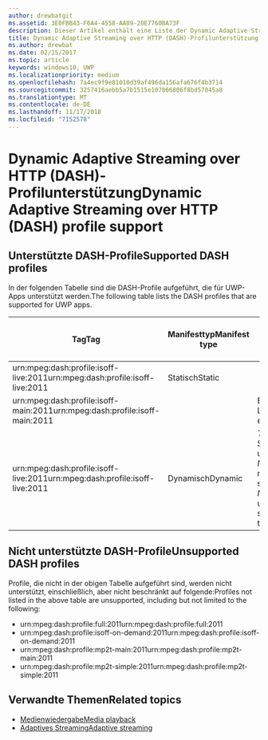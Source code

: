 ```yaml
---
author: drewbatgit
ms.assetid: 3E0FBB43-F6A4-4558-AA89-20E7760BA73F
description: Dieser Artikel enthält eine Liste der Dynamic Adaptive Streaming over HTTP (DASH)-Profile, die für UWP-Apps unterstützt werden.
title: Dynamic Adaptive Streaming over HTTP (DASH)-Profilunterstützung
ms.author: drewbat
ms.date: 02/15/2017
ms.topic: article
keywords: windows10, UWP
ms.localizationpriority: medium
ms.openlocfilehash: 7a4ec9f9e81010d39af496da156afa676f4b3714
ms.sourcegitcommit: 3257416aebb5a7b1515e107866806f8bd57845a8
ms.translationtype: MT
ms.contentlocale: de-DE
ms.lasthandoff: 11/17/2018
ms.locfileid: "7152578"
---
```

# <a name="dynamic-adaptive-streaming-over-http-dash-profile-support"></a><span data-ttu-id="082c7-104">Dynamic Adaptive Streaming over HTTP (DASH)-Profilunterstützung</span><span class="sxs-lookup"><span data-stu-id="082c7-104">Dynamic Adaptive Streaming over HTTP (DASH) profile support</span></span>


## <a name="supported-dash-profiles"></a><span data-ttu-id="082c7-105">Unterstützte DASH-Profile</span><span class="sxs-lookup"><span data-stu-id="082c7-105">Supported DASH profiles</span></span>
<span data-ttu-id="082c7-106">In der folgenden Tabelle sind die DASH-Profile aufgeführt, die für UWP-Apps unterstützt werden.</span><span class="sxs-lookup"><span data-stu-id="082c7-106">The following table lists the DASH profiles that are supported for UWP apps.</span></span>

|<span data-ttu-id="082c7-107">Tag</span><span class="sxs-lookup"><span data-stu-id="082c7-107">Tag</span></span> | <span data-ttu-id="082c7-108">Manifesttyp</span><span class="sxs-lookup"><span data-stu-id="082c7-108">Manifest type</span></span> | <span data-ttu-id="082c7-109">Hinweise</span><span class="sxs-lookup"><span data-stu-id="082c7-109">Notes</span></span>|<span data-ttu-id="082c7-110">Juliversion von Windows 10</span><span class="sxs-lookup"><span data-stu-id="082c7-110">July release of Windows 10</span></span>|<span data-ttu-id="082c7-111">Windows 10, Version 1511</span><span class="sxs-lookup"><span data-stu-id="082c7-111">Windows 10, Version 1511</span></span>|<span data-ttu-id="082c7-112">Windows 10, Version 1607</span><span class="sxs-lookup"><span data-stu-id="082c7-112">Windows 10, Version 1607</span></span> |<span data-ttu-id="082c7-113">Windows 10, Version 1607</span><span class="sxs-lookup"><span data-stu-id="082c7-113">Windows 10, Version 1607</span></span> |<span data-ttu-id="082c7-114">Windows 10, Version 1703</span><span class="sxs-lookup"><span data-stu-id="082c7-114">Windows 10, Version 1703</span></span>|
|----------------|------|-------|-----------|--------------|---------|-------|--------|
|<span data-ttu-id="082c7-115">urn:mpeg&#58;dash:profile:isoff-live:2011</span><span class="sxs-lookup"><span data-stu-id="082c7-115">urn:mpeg&#58;dash:profile:isoff-live:2011</span></span> | <span data-ttu-id="082c7-116">Statisch</span><span class="sxs-lookup"><span data-stu-id="082c7-116">Static</span></span> |     |<span data-ttu-id="082c7-117">Unterstützt</span><span class="sxs-lookup"><span data-stu-id="082c7-117">Supported</span></span>            |  <span data-ttu-id="082c7-118">Unterstützt</span><span class="sxs-lookup"><span data-stu-id="082c7-118">Supported</span></span>              | <span data-ttu-id="082c7-119">Unterstützt</span><span class="sxs-lookup"><span data-stu-id="082c7-119">Supported</span></span>        |<span data-ttu-id="082c7-120">Unterstützt</span><span class="sxs-lookup"><span data-stu-id="082c7-120">Supported</span></span>| <span data-ttu-id="082c7-121">Unterstützt</span><span class="sxs-lookup"><span data-stu-id="082c7-121">Supported</span></span>|
|<span data-ttu-id="082c7-122">urn:mpeg&#58;dash:profile:isoff-main:2011</span><span class="sxs-lookup"><span data-stu-id="082c7-122">urn:mpeg&#58;dash:profile:isoff-main:2011</span></span> |        | <span data-ttu-id="082c7-123">Beste Leistung</span><span class="sxs-lookup"><span data-stu-id="082c7-123">Best effort</span></span> | <span data-ttu-id="082c7-124">Unterstützt</span><span class="sxs-lookup"><span data-stu-id="082c7-124">Supported</span></span>            |  <span data-ttu-id="082c7-125">Unterstützt</span><span class="sxs-lookup"><span data-stu-id="082c7-125">Supported</span></span>              | <span data-ttu-id="082c7-126">Unterstützt</span><span class="sxs-lookup"><span data-stu-id="082c7-126">Supported</span></span>        |<span data-ttu-id="082c7-127">Unterstützt</span><span class="sxs-lookup"><span data-stu-id="082c7-127">Supported</span></span>| <span data-ttu-id="082c7-128">Unterstützt</span><span class="sxs-lookup"><span data-stu-id="082c7-128">Supported</span></span>|
|<span data-ttu-id="082c7-129">urn:mpeg&#58;dash:profile:isoff-live:2011</span><span class="sxs-lookup"><span data-stu-id="082c7-129">urn:mpeg&#58;dash:profile:isoff-live:2011</span></span> | <span data-ttu-id="082c7-130">Dynamisch</span><span class="sxs-lookup"><span data-stu-id="082c7-130">Dynamic</span></span> | <span data-ttu-id="082c7-131">$Time$ wird in Segmentvorlagen unterstützt, aber $Number$ nicht.</span><span class="sxs-lookup"><span data-stu-id="082c7-131">$Time$ is supported but $Number$ is unsupported in segment templates</span></span> | <span data-ttu-id="082c7-132">Nicht unterstützt</span><span class="sxs-lookup"><span data-stu-id="082c7-132">Not Supported</span></span>            | <span data-ttu-id="082c7-133">Nicht unterstützt</span><span class="sxs-lookup"><span data-stu-id="082c7-133">Not Supported</span></span>              | <span data-ttu-id="082c7-134">Nicht unterstützt</span><span class="sxs-lookup"><span data-stu-id="082c7-134">Not Supported</span></span>        |<span data-ttu-id="082c7-135">Nicht unterstützt</span><span class="sxs-lookup"><span data-stu-id="082c7-135">Not Supported</span></span>| <span data-ttu-id="082c7-136">Unterstützt</span><span class="sxs-lookup"><span data-stu-id="082c7-136">Supported</span></span>|


## <a name="unsupported-dash-profiles"></a><span data-ttu-id="082c7-137">Nicht unterstützte DASH-Profile</span><span class="sxs-lookup"><span data-stu-id="082c7-137">Unsupported DASH profiles</span></span>
<span data-ttu-id="082c7-138">Profile, die nicht in der obigen Tabelle aufgeführt sind, werden nicht unterstützt, einschließlich, aber nicht beschränkt auf folgende:</span><span class="sxs-lookup"><span data-stu-id="082c7-138">Profiles not listed in the above table are unsupported, including but not limited to the following:</span></span>

* <span data-ttu-id="082c7-139">urn:mpeg&#58;dash:profile:full:2011</span><span class="sxs-lookup"><span data-stu-id="082c7-139">urn:mpeg&#58;dash:profile:full:2011</span></span>
* <span data-ttu-id="082c7-140">urn:mpeg&#58;dash:profile:isoff-on-demand:2011</span><span class="sxs-lookup"><span data-stu-id="082c7-140">urn:mpeg&#58;dash:profile:isoff-on-demand:2011</span></span>
* <span data-ttu-id="082c7-141">urn:mpeg&#58;dash:profile:mp2t-main:2011</span><span class="sxs-lookup"><span data-stu-id="082c7-141">urn:mpeg&#58;dash:profile:mp2t-main:2011</span></span>
* <span data-ttu-id="082c7-142">urn:mpeg&#58;dash:profile:mp2t-simple:2011</span><span class="sxs-lookup"><span data-stu-id="082c7-142">urn:mpeg&#58;dash:profile:mp2t-simple:2011</span></span>


## <a name="related-topics"></a><span data-ttu-id="082c7-143">Verwandte Themen</span><span class="sxs-lookup"><span data-stu-id="082c7-143">Related topics</span></span>

* [<span data-ttu-id="082c7-144">Medienwiedergabe</span><span class="sxs-lookup"><span data-stu-id="082c7-144">Media playback</span></span>](media-playback.md)
* [<span data-ttu-id="082c7-145">Adaptives Streaming</span><span class="sxs-lookup"><span data-stu-id="082c7-145">Adaptive streaming</span></span>](adaptive-streaming.md)
 

 




